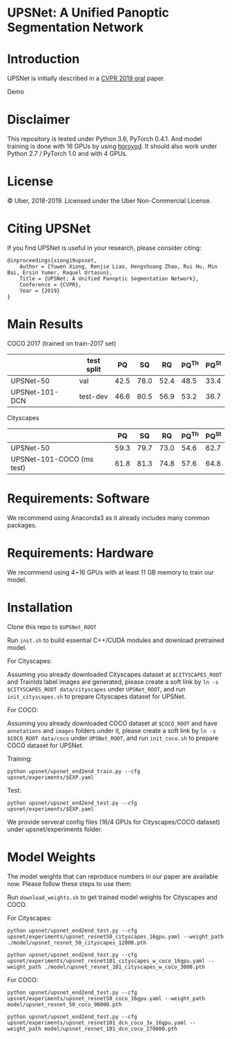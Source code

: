 # UPSNet: A Unified Panoptic Segmentation Network

# Introduction
UPSNet is initially described in a [CVPR 2019 oral](https://arxiv.org/abs/1901.03784) paper.


Demo

# Disclaimer

This repository is tested under Python 3.6, PyTorch 0.4.1. And model training is done with 16 GPUs by using [horovod](https://github.com/horovod/horovod). It should also work under Python 2.7 / PyTorch 1.0 and with 4 GPUs.

# License
© Uber, 2018-2019. Licensed under the Uber Non-Commercial License.

# Citing UPSNet

If you find UPSNet is useful in your research, please consider citing:
```
@inproceedings{xiong19upsnet,
    Author = {Yuwen Xiong, Renjie Liao, Hengshuang Zhao, Rui Hu, Min Bai, Ersin Yumer, Raquel Urtasun},
    Title = {UPSNet: A Unified Panoptic Segmentation Network},
    Conference = {CVPR},
    Year = {2019}
}
```


# Main Results

COCO 2017 (trained on train-2017 set)

|                | test split | PQ   | SQ   | RQ   | PQ<sup>Th</sup> | PQ<sup>St</sup> |
|----------------|------------|------|------|------|-----------------|-----------------|
| UPSNet-50      | val        | 42.5 | 78.0 | 52.4 | 48.5            | 33.4            |
| UPSNet-101-DCN | test-dev   | 46.6 | 80.5 | 56.9 | 53.2            | 36.7            |

Cityscapes

|                | PQ   | SQ   | RQ   | PQ<sup>Th</sup> | PQ<sup>St</sup> |
|----------------|------|------|------|-----------------|-----------------|
| UPSNet-50      | 59.3 | 79.7 | 73.0 | 54.6            | 62.7            |
| UPSNet-101-COCO (ms test) | 61.8 | 81.3 | 74.8 | 57.6 | 64.8 |

# Requirements: Software

We recommend using Anaconda3 as it already includes many common packages.


# Requirements: Hardware

We recommend using 4~16 GPUs with at least 11 GB memory to train our model.

# Installation

Clone this repo to `$UPSNet_ROOT`

Run `init.sh` to build essential C++/CUDA modules and download pretrained model.

For Cityscapes:

Assuming you already downloaded Cityscapes dataset at `$CITYSCAPES_ROOT` and TrainIds label images are generated, please create a soft link by `ln -s $CITYSCAPES_ROOT data/cityscapes` under `UPSNet_ROOT`, and run `init_cityscapes.sh` to prepare Cityscapes dataset for UPSNet.

For COCO:

Assuming you already downloaded COCO dataset at `$COCO_ROOT` and have `annotations` and `images` folders under it, please create a soft link by `ln -s $COCO_ROOT data/coco` under `UPSNet_ROOT`, and run `init_coco.sh` to prepare COCO dataset for UPSNet.

Training:

`python upsnet/upsnet_end2end_train.py --cfg upsnet/experiments/$EXP.yaml`

Test:

`python upsnet/upsnet_end2end_test.py --cfg upsnet/experiments/$EXP.yaml`

We provide serveral config files (16/4 GPUs for Cityscapes/COCO dataset) under upsnet/experiments folder.

# Model Weights

The model weights that can reproduce numbers in our paper are available now. Please follow these steps to use them:

Run `download_weights.sh` to get trained model weights for Cityscapes and COCO.

For Cityscapes:

```shell
python upsnet/upsnet_end2end_test.py --cfg upsnet/experiments/upsnet_resnet50_cityscapes_16gpu.yaml --weight_path ./model/upsnet_resnet_50_cityscapes_12000.pth
```

```shell
python upsnet/upsnet_end2end_test.py --cfg upsnet/experiments/upsnet_resnet101_cityscapes_w_coco_16gpu.yaml --weight_path ./model/upsnet_resnet_101_cityscapes_w_coco_3000.pth
```

For COCO:

```shell
python upsnet/upsnet_end2end_test.py --cfg upsnet/experiments/upsnet_resnet50_coco_16gpu.yaml --weight_path model/upsnet_resnet_50_coco_90000.pth
```

```shell
python upsnet/upsnet_end2end_test.py --cfg upsnet/experiments/upsnet_resnet101_dcn_coco_3x_16gpu.yaml --weight_path model/upsnet_resnet_101_dcn_coco_270000.pth
```







